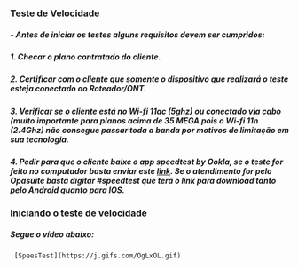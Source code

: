 ### Teste de Velocidade


#####     - Antes de iniciar os testes alguns requisitos devem ser cumpridos:

#####         1. Checar o plano contratado do cliente.
#####         2. Certificar com o cliente que somente o dispositivo que realizará o teste esteja conectado ao Roteador/ONT.
#####         3. Verificar se o cliente está no Wi-fi 11ac (5ghz) ou conectado via cabo (muito importante para planos acima de 35 MEGA pois o Wi-fi 11n (2.4Ghz) não consegue passar toda a banda por motivos de limitação em sua tecnologia.
#####         4. Pedir para que o cliente baixe o app **speedtest by Ookla**, se o teste for feito no computador basta enviar este [**link**](speedtest.net). Se o atendimento for pelo Opasuite basta digitar **#speedtest** que terá o link para download tanto pelo Android quanto para IOS.

### Iniciando o teste de velocidade


#####     Segue o vídeo abaixo:
     
     

     [SpeesTest](https://j.gifs.com/OgLxOL.gif)

